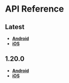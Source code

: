 # API Reference

<a name="latest"></a>
## Latest
- [**Android**](./android/latest)
- [**iOS**](./ios/latest)

<a name="1.20.0"></a>
## 1.20.0
- [**Android**](./android/1.20.0)
- [**iOS**](./ios/1.20.0)